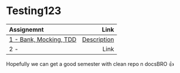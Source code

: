 # Testing123

| Assignemnt | Link |
|:--- | ---: |
|[1 - Bank, Mocking, TDD](bank) |[Description]([bank](https://datsoftlyngby.github.io/soft2020spring/resources/85f09312-01-assignment-mocking.pdf))|
| 2 - | Link |

Hopefully we can get a good semester with clean repo n docsBRO 👍
